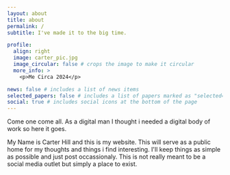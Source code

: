 ```yaml
---
layout: about
title: about
permalink: /
subtitle: I've made it to the big time.

profile:
  align: right
  image: carter_pic.jpg
  image_circular: false # crops the image to make it circular
  more_info: >
    <p>Me Circa 2024</p>

news: false # includes a list of news items
selected_papers: false # includes a list of papers marked as "selected={true}"
social: true # includes social icons at the bottom of the page
---
```


Come one come all. As a digital man I thought i needed a digital body of work so here it goes.

My Name is Carter Hill and this is my website. This will serve as a public home for my thoughts and things i find interesting. I'll keep things as simple as possible and just post occassionaly. This is not really meant to be a social media outlet but simply a place to exist.